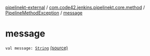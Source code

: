 [pipelinekt-external](../../index.md) / [com.code42.jenkins.pipelinekt.core.method](../index.md) / [PipelineMethodException](index.md) / [message](./message.md)

# message

`val message: `[`String`](https://kotlinlang.org/api/latest/jvm/stdlib/kotlin/-string/index.html) [(source)](https://github.com/code42/pipelinekt/tree/master/core/src/main/kotlin/com/code42/jenkins/pipelinekt/core/method/PipelineMethodException.kt#L7)